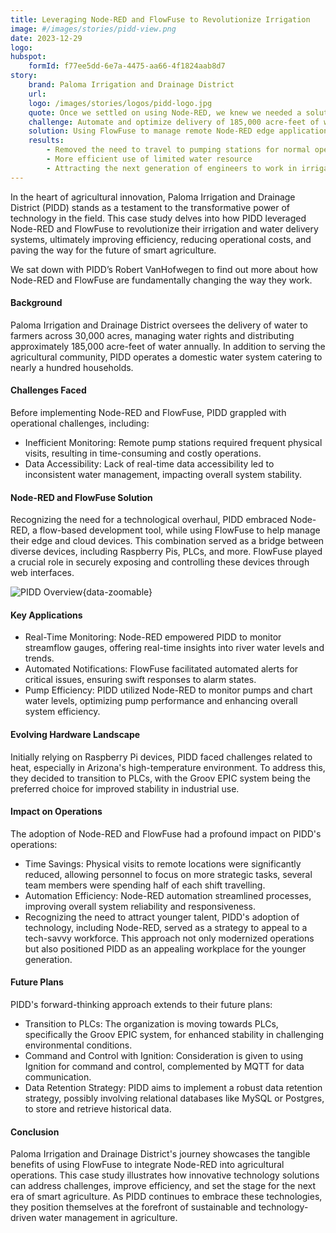 ```yaml
---
title: Leveraging Node-RED and FlowFuse to Revolutionize Irrigation
image: #/images/stories/pidd-view.png
date: 2023-12-29
logo:
hubspot:
    formId: f77ee5dd-6e7a-4475-aa66-4f1824aab8d7
story:
    brand: Paloma Irrigation and Drainage District
    url:
    logo: /images/stories/logos/pidd-logo.jpg
    quote: Once we settled on using Node-RED, we knew we needed a solution to help us manage our edge devices as well as our central control system. FlowFuse has helped us take our Node-RED from proof-of-concept through to a reliable, scalable solution for the future.
    challenge: Automate and optimize delivery of 185,000 acre-feet of water annually.
    solution: Using FlowFuse to manage remote Node-RED edge applications.
    results:
        - Removed the need to travel to pumping stations for normal operation
        - More efficient use of limited water resource
        - Attracting the next generation of engineers to work in irrigation
---
```


In the heart of agricultural innovation, Paloma Irrigation and Drainage District (PIDD) stands as a testament to the transformative power of technology in the field. This case study delves into how PIDD leveraged Node-RED and FlowFuse to revolutionize their irrigation and water delivery systems, ultimately improving efficiency, reducing operational costs, and paving the way for the future of smart agriculture.

<!--more-->

We sat down with PIDD’s Robert VanHofwegen to find out more about how Node-RED and FlowFuse are fundamentally changing the way they work.

#### Background

Paloma Irrigation and Drainage District oversees the delivery of water to farmers across 30,000 acres, managing water rights and distributing approximately 185,000 acre-feet of water annually. In addition to serving the agricultural community, PIDD operates a domestic water system catering to nearly a hundred households.

#### Challenges Faced

Before implementing Node-RED and FlowFuse, PIDD grappled with operational challenges, including:
- Inefficient Monitoring: Remote pump stations required frequent physical visits, resulting in time-consuming and costly operations.
- Data Accessibility: Lack of real-time data accessibility led to inconsistent water management, impacting overall system stability.

#### Node-RED and FlowFuse Solution

Recognizing the need for a technological overhaul, PIDD embraced Node-RED, a flow-based development tool, while using FlowFuse to help manage their edge and cloud devices. This combination served as a bridge between diverse devices, including Raspberry Pis, PLCs, and more. FlowFuse played a crucial role in securely exposing and controlling these devices through web interfaces.

![PIDD Overview](./images/stories/pidd-view.png "PIDD Overview"){data-zoomable}

#### Key Applications

- Real-Time Monitoring: Node-RED empowered PIDD to monitor streamflow gauges, offering real-time insights into river water levels and trends.
- Automated Notifications: FlowFuse facilitated automated alerts for critical issues, ensuring swift responses to alarm states.
- Pump Efficiency: PIDD utilized Node-RED to monitor pumps and chart water levels, optimizing pump performance and enhancing overall system efficiency.

#### Evolving Hardware Landscape

Initially relying on Raspberry Pi devices, PIDD faced challenges related to heat, especially in Arizona's high-temperature environment. To address this, they decided to transition to PLCs, with the Groov EPIC system being the preferred choice for improved stability in industrial use.

#### Impact on Operations

The adoption of Node-RED and FlowFuse had a profound impact on PIDD's operations:
- Time Savings: Physical visits to remote locations were significantly reduced, allowing personnel to focus on more strategic tasks, several team members were spending half of each shift travelling.
- Automation Efficiency: Node-RED automation streamlined processes, improving overall system reliability and responsiveness.
- Recognizing the need to attract younger talent, PIDD's adoption of technology, including Node-RED, served as a strategy to appeal to a tech-savvy workforce. This approach not only modernized operations but also positioned PIDD as an appealing workplace for the younger generation.

#### Future Plans

PIDD's forward-thinking approach extends to their future plans:
- Transition to PLCs: The organization is moving towards PLCs, specifically the Groov EPIC system, for enhanced stability in challenging environmental conditions.
- Command and Control with Ignition: Consideration is given to using Ignition for command and control, complemented by MQTT for data communication.
- Data Retention Strategy: PIDD aims to implement a robust data retention strategy, possibly involving relational databases like MySQL or Postgres, to store and retrieve historical data.

#### Conclusion

Paloma Irrigation and Drainage District's journey showcases the tangible benefits of using FlowFuse to integrate Node-RED into agricultural operations. This case study illustrates how innovative technology solutions can address challenges, improve efficiency, and set the stage for the next era of smart agriculture. As PIDD continues to embrace these technologies, they position themselves at the forefront of sustainable and technology-driven water management in agriculture.